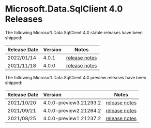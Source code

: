 # Microsoft.Data.SqlClient 4.0 Releases

The following Microsoft.Data.SqlClient 4.0 stable releases have been shipped:

| Release Date | Version | Notes |
| :-- | :-- | :--: |
| 2022/01/14 | 4.0.1 | [release notes](4.0.1.md) |
| 2021/11/18 | 4.0.0 | [release notes](4.0.0.md) |

The following Microsoft.Data.SqlClient 4.0 preview releases have been shipped:

| Release Date | Version | Notes |
| :-- | :-- | :--: |
| 2021/10/20 | 4.0.0-preview3.21293.2 | [release notes](4.0.0-preview3.md) |
| 2021/09/21 | 4.0.0-preview2.21264.2 | [release notes](4.0.0-preview2.md) |
| 2021/08/25 | 4.0.0-preview1.21237.2 | [release notes](4.0.0-preview1.md) |
